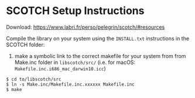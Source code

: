 # SCOTCH Setup Instructions

Download: https://www.labri.fr/perso/pelegrin/scotch/#resources

Compile the library on your system using the ```INSTALL.txt``` instructions in the SCOTCH folder:

1. make a symbolic link to the correct makefile for your system from from Make.inc folder in ```libscotch/src/``` (i.e. for macOS: ```Makefile.inc.i686_mac_darwin10.icc```)

```
$ cd to/libscotch/src
$ ln -s Make.inc/Makefile.inc.xxxxxx Makefile.inc
$ make
```
